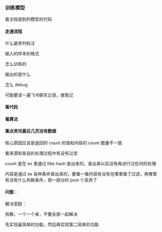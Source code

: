 
### 训练模型  

看文档提到的模型的代码  




#### 走通流程  

什么是序列标注  

输入的样本的格式  

怎么训练的  

输出的是什么  

怎么 debug  

可能要读一遍飞书聊天记录，做笔记  


#### 看代码  


#### 看算法  








#### 重点资讯最后几页没有数据  

核心原因应该是返回的 count 的值和内容的 count 数量不一致  

看来源和各自的处理过程中有没有过滤  

count 是在 es 里通过 title hash 查出来的，查出来以后没有再进行过任何的处理    

内容是通过 es 各种条件查出来的，要看一看内容有没有在哪里做了过滤，再哪里有没有什么判断条件，把一部分的 post 个丢弃了  














































#### 问题：  

解决思路：  






拆解，一个一个来，不要全部一起解决  

先实现最简单的功能，然后再实现第二简单的功能  

